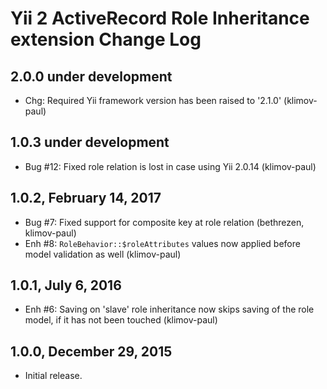 Yii 2 ActiveRecord Role Inheritance extension Change Log
========================================================

2.0.0 under development
-----------------------

- Chg: Required Yii framework version has been raised to '2.1.0' (klimov-paul)


1.0.3 under development
-----------------------

- Bug #12: Fixed role relation is lost in case using Yii 2.0.14 (klimov-paul)


1.0.2, February 14, 2017
------------------------

- Bug #7: Fixed support for composite key at role relation (bethrezen, klimov-paul)
- Enh #8: `RoleBehavior::$roleAttributes` values now applied before model validation as well (klimov-paul)


1.0.1, July 6, 2016
-------------------

- Enh #6: Saving on 'slave' role inheritance now skips saving of the role model, if it has not been touched (klimov-paul)


1.0.0, December 29, 2015
------------------------

- Initial release.
